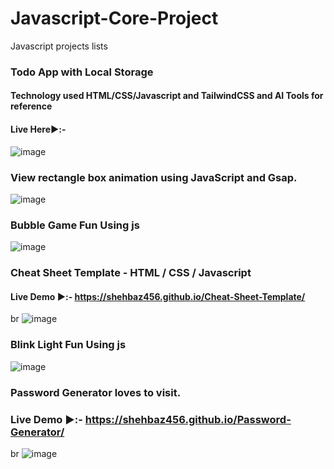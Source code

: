 # Javascript-Core-Project
Javascript projects lists

### Todo App with Local Storage
#### Technology used HTML/CSS/Javascript and TailwindCSS and AI Tools for reference 
#### Live Here▶️:-
![image](https://github.com/user-attachments/assets/2d0e87ab-ed0c-4494-8959-b4f6a4031e39)



### View rectangle box animation using JavaScript and Gsap.  
![image](https://github.com/user-attachments/assets/2994fe07-f756-4969-a9a7-92296929cd5d)

### Bubble Game Fun Using js

![image](https://github.com/user-attachments/assets/cdfdcb0b-f985-42e4-9bd6-2f5d730ede8b)

### Cheat Sheet Template - HTML / CSS / Javascript

#### Live Demo ▶️:- https://shehbaz456.github.io/Cheat-Sheet-Template/
br
![image](https://github.com/user-attachments/assets/3eee4498-e61f-4761-8a1c-ad987a228ad9)

 ### Blink Light Fun Using js
![image](https://github.com/user-attachments/assets/8cdd8f0c-67a0-4b7d-bb58-a984f8625d18)

### Password Generator loves to visit.

### Live Demo ▶️:- https://shehbaz456.github.io/Password-Generator/
br
![image](https://github.com/user-attachments/assets/7631cd0b-e96b-47e6-a52f-6a555909964d)
